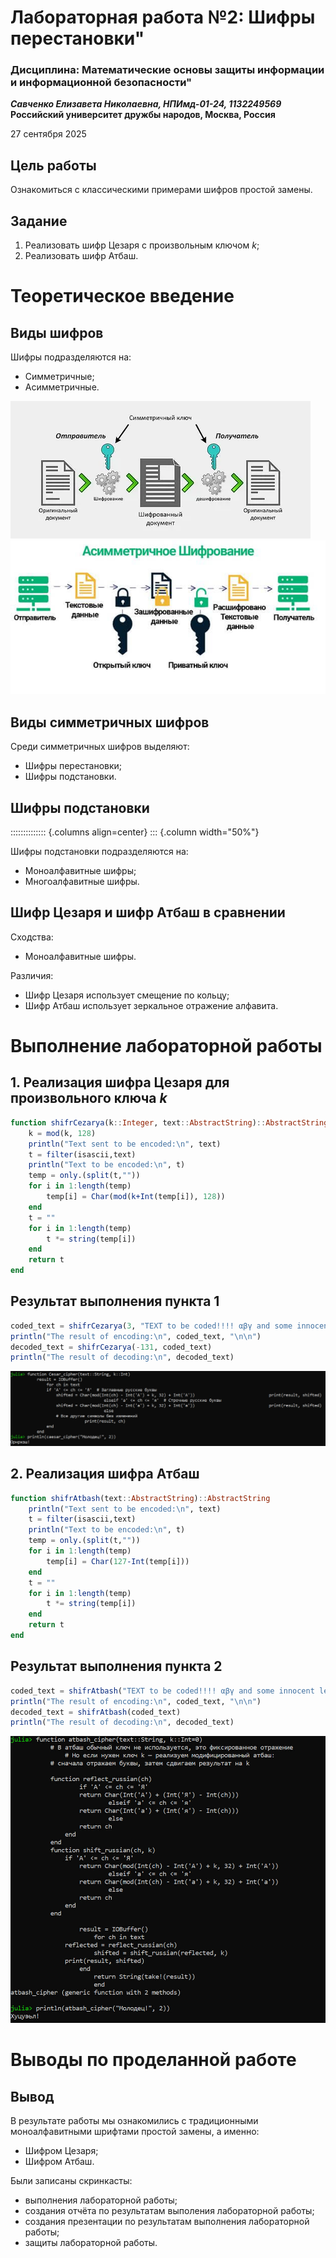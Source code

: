 # Лабораторная работа №2: Шифры перестановки"
### Дисциплина: Математические основы защиты информации и информационной безопасности"
***Савченко Елизавета Николаевна, НПИмд-01-24, 1132249569***
**Российский университет дружбы народов, Москва, Россия**

27 сентября 2025

## Цель работы

Ознакомиться с классическими примерами шифров простой замены.

## Задание

1. Реализовать шифр Цезаря с произвольным ключом $k$;
2. Реализовать шифр Атбаш.

# Теоретическое введение

## Виды шифров

Шифры подразделяются на:

- Симметричные;
- Асимметричные.

![img_2.png](img_2.png)
![img_3.png](img_3.png)

## Виды симметричных шифров

Среди симметричных шифров выделяют:

- Шифры перестановки;
- Шифры подстановки.


## Шифры подстановки

:::::::::::::: {.columns align=center}
::: {.column width="50%"}

Шифры подстановки подразделяются на:

- Моноалфавитные шифры;
- Многоалфавитные шифры.


## Шифр Цезаря и шифр Атбаш в сравнении

Сходства:

- Моноалфавитные шифры.

Различия:

- Шифр Цезаря использует смещение по кольцу;
- Шифр Атбаш использует зеркальное отражение алфавита.

# Выполнение лабораторной работы

## 1. Реализация шифра Цезаря для произвольного ключа $k$

```julia
function shifrCezarya(k::Integer, text::AbstractString)::AbstractString
    k = mod(k, 128)
    println("Text sent to be encoded:\n", text)
    t = filter(isascii,text)
    println("Text to be encoded:\n", t)
    temp = only.(split(t,""))
    for i in 1:length(temp)
        temp[i] = Char(mod(k+Int(temp[i]), 128))
    end
    t = ""
    for i in 1:length(temp)
        t *= string(temp[i])
    end
    return t
end
```

## Результат выполнения пункта 1

```julia
coded_text = shifrCezarya(3, "TEXT to be coded!!!! αβγ and some innocent letters")
println("The result of encoding:\n", coded_text, "\n\n")
decoded_text = shifrCezarya(-131, coded_text)
println("The result of decoding:\n", decoded_text)
```
![img.png](img.png)

## 2. Реализация шифра Атбаш

```julia
function shifrAtbash(text::AbstractString)::AbstractString
    println("Text sent to be encoded:\n", text)
    t = filter(isascii,text)
    println("Text to be encoded:\n", t)
    temp = only.(split(t,""))
    for i in 1:length(temp)
        temp[i] = Char(127-Int(temp[i]))
    end
    t = ""
    for i in 1:length(temp)
        t *= string(temp[i])
    end
    return t
end
```

## Результат выполнения пункта 2

```julia
coded_text = shifrAtbash("TEXT to be coded!!!! αβγ and some innocent letters")
println("The result of encoding:\n", coded_text, "\n\n")
decoded_text = shifrAtbash(coded_text)
println("The result of decoding:\n", decoded_text)
```
![img_1.png](img_1.png)

# Выводы по проделанной работе

## Вывод

В результате работы мы ознакомились с традиционными моноалфавитными шрифтами простой замены, а именно: 

- Шифром Цезаря;
- Шифром Атбаш.

Были записаны скринкасты:

- выполнения лабораторной работы;
- создания отчёта по результатам выполения лабораторной работы;
- создания презентации по результатам выполнения лабораторной работы;
- защиты лабораторной работы.